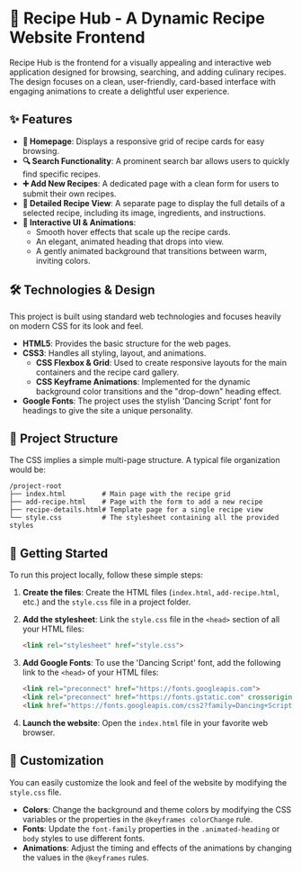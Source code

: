 # 🍳 Recipe Hub - A Dynamic Recipe Website Frontend

Recipe Hub is the frontend for a visually appealing and interactive web application designed for browsing, searching, and adding culinary recipes. The design focuses on a clean, user-friendly, card-based interface with engaging animations to create a delightful user experience.

## ✨ Features

  * **🏡 Homepage**: Displays a responsive grid of recipe cards for easy browsing.
  * **🔍 Search Functionality**: A prominent search bar allows users to quickly find specific recipes.
  * **➕ Add New Recipes**: A dedicated page with a clean form for users to submit their own recipes.
  * **📄 Detailed Recipe View**: A separate page to display the full details of a selected recipe, including its image, ingredients, and instructions.
  * **🎨 Interactive UI & Animations**:
      * Smooth hover effects that scale up the recipe cards.
      * An elegant, animated heading that drops into view.
      * A gently animated background that transitions between warm, inviting colors.

## 🛠️ Technologies & Design

This project is built using standard web technologies and focuses heavily on modern CSS for its look and feel.

  * **HTML5**: Provides the basic structure for the web pages.
  * **CSS3**: Handles all styling, layout, and animations.
      * **CSS Flexbox & Grid**: Used to create responsive layouts for the main containers and the recipe card gallery.
      * **CSS Keyframe Animations**: Implemented for the dynamic background color transitions and the "drop-down" heading effect.
  * **Google Fonts**: The project uses the stylish 'Dancing Script' font for headings to give the site a unique personality.

## 📂 Project Structure

The CSS implies a simple multi-page structure. A typical file organization would be:

```
/project-root
├── index.html         # Main page with the recipe grid
├── add-recipe.html    # Page with the form to add a new recipe
├── recipe-details.html# Template page for a single recipe view
└── style.css          # The stylesheet containing all the provided styles
```

## 🚀 Getting Started

To run this project locally, follow these simple steps:

1.  **Create the files**: Create the HTML files (`index.html`, `add-recipe.html`, etc.) and the `style.css` file in a project folder.

2.  **Add the stylesheet**: Link the `style.css` file in the `<head>` section of all your HTML files:

    ```html
    <link rel="stylesheet" href="style.css">
    ```

3.  **Add Google Fonts**: To use the 'Dancing Script' font, add the following link to the `<head>` of your HTML files:

    ```html
    <link rel="preconnect" href="https://fonts.googleapis.com">
    <link rel="preconnect" href="https://fonts.gstatic.com" crossorigin>
    <link href="https://fonts.googleapis.com/css2?family=Dancing+Script:wght@700&display=swap" rel="stylesheet">
    ```

4.  **Launch the website**: Open the `index.html` file in your favorite web browser.

## 🎨 Customization

You can easily customize the look and feel of the website by modifying the `style.css` file.

  * **Colors**: Change the background and theme colors by modifying the CSS variables or the properties in the `@keyframes colorChange` rule.
  * **Fonts**: Update the `font-family` properties in the `.animated-heading` or `body` styles to use different fonts.
  * **Animations**: Adjust the timing and effects of the animations by changing the values in the `@keyframes` rules.
